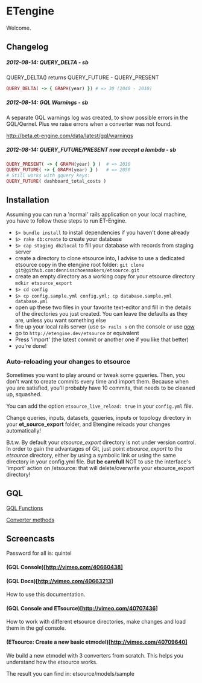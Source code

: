 # ETengine

Welcome.

## Changelog

##### 2012-08-14: QUERY_DELTA - sb

QUERY\_DELTA() returns QUERY\_FUTURE - QUERY_PRESENT

```ruby
QUERY_DELTA( -> { GRAPH(year) }) # => 30 (2040 - 2010)
```

##### 2012-08-14: GQL Warnings - sb

A separate GQL warnings log was created, to show possible errors in the GQL/Qernel. Plus we raise errors when a converter was not found.

http://beta.et-engine.com/data/latest/gql/warnings


##### 2012-08-14: QUERY_FUTURE/PRESENT now accept a lambda - sb

```ruby
QUERY_PRESENT( -> { GRAPH(year) } )  # => 2010
QUERY_FUTURE( -> { GRAPH(year) } )   # => 2050
# Still works with gquery keys:
QUERY_FUTURE( dashboard_total_costs )
```

## Installation

Assuming you can run a 'normal' rails application on your local machine,
you have to follow these steps to run ET-Engine.
* `$> bundle install` to install dependencies if you haven't done already
* `$> rake db:create` to create your database
* `$> cap staging db2local` to fill your database with records from staging
  server
* create a directory to clone etsource into, I advise to use
  a dedicated etsource copy in the etengine root folder:
  `git clone git@github.com:dennisschoenmakers/etsource.git`
* create an empty directory as a working copy for your etsource directory
  `mdkir etsource_export`
* `$> cd config`
* `$> cp config.sample.yml config.yml; cp database.sample.yml database.yml`
* open up these two files in your favorite text-editor and fill in the
  details of the directories you just created. You can leave the defaults as
  they are, unless you want something else
* fire up your local rails server (use `$> rails s` on the console or use
  [pow](http://pow.cx)
* go to `http://etengine.dev/etsource` or equivalent
* Press 'import' (the latest commit or another one if you like that better)
* you're done!

### Auto-reloading your changes to etsource

Sometimes you want to play around or tweak some gqueries. Then, you don't
want to create commits every time and import them. Because when you are
satisfied, you'll probably have 10 commits, that needs to be cleaned up,
squashed.

You can add the option `etsource_live_reload: true` in your `config.yml`
file.

Change queries, inputs, datasets, gqueries, inputs or topology directory
in your **et_source_export** folder, and Etengine reloads your changes
automatically!

B.t.w. By default your *etsource_export* directory is not under version control.
In order to gain the advantages of Git, just point *etsource_export* to the
*etsource* directory, either by using a symbolic link or using the same directory
in your config.yml file. But **be carefull** NOT to use the interface's
'import' action on /etsource: that will delete/overwrite your etsource_export
directory!

## GQL

[GQL Functions](http://beta.et-engine.com/doc/Gql/Grammar/Sandbox.html)

[Converter methods](http://beta.et-engine.com/doc/Qernel/ConverterApi.html)

## Screencasts

Password for all is: quintel

#### (GQL Console)[http://vimeo.com/40660438]

#### (GQL Docs)[http://vimeo.com/40663213]

How to use this documentation.

#### (GQL Console and ETsource)[http://vimeo.com/40707436]

How to work with different etsource directories, make changes and load them in
the gql console.

#### (ETsource: Create a new basic etmodel)[http://vimeo.com/40709640]

We build a new etmodel with 3 converters from scratch. This helps you
understand how the etsource works.

The result you can find in: etsource/models/sample

